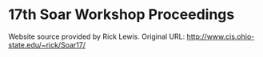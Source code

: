# 17th Soar Workshop Proceedings

Website source provided by Rick Lewis. Original URL:
http://www.cis.ohio-state.edu/~rick/Soar17/
